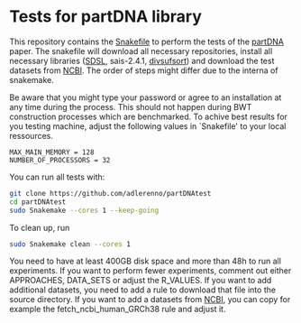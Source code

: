 # Tests for partDNA library

This repository contains the [Snakefile](https://snakemake.github.io) to perform the tests of the [partDNA]() paper. 
The snakefile will download all necessary repositories, 
install all necessary libraries ([SDSL](https://github.com/simongog/sdsl-lite), sais-2.4.1, [divsufsort](https://github.com/y-256/libdivsufsort/tree/master)) 
and download the test datasets from [NCBI](https://www.ncbi.nlm.nih.gov/datasets/genome/). 
The order of steps might differ due to the interna of snakemake. 

Be aware that you might type your password or agree to an installation at any time during the process. 
This should not happen during BWT construction processes which are benchmarked.
To achive best results for you testing machine, adjust the following values in `Snakefile' to your local ressources.

```
MAX_MAIN_MEMORY = 128
NUMBER_OF_PROCESSORS = 32
```

You can run all tests with:

```bash
git clone https://github.com/adlerenno/partDNAtest
cd partDNAtest
sudo Snakemake --cores 1 --keep-going
```

To clean up, run 

```bash
sudo Snakemake clean --cores 1
```

You need to have at least 400GB disk space and more than 48h  to run all experiments.
If you want to perform fewer experiments, comment out either APPROACHES, DATA_SETS or adjust the R_VALUES. 
If you want to add additional datasets, you need to add a rule to download that file into the source directory.
If you want to add a datasets from [NCBI](https://www.ncbi.nlm.nih.gov/datasets/genome/), you can copy for example the fetch_ncbi_human_GRCh38 rule and adjust it.
